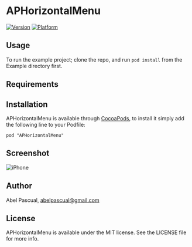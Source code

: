 # APHorizontalMenu

[![Version](http://cocoapod-badges.herokuapp.com/v/APHorizontalMenu/badge.png)](http://cocoadocs.org/docsets/APHorizontalMenu)
[![Platform](http://cocoapod-badges.herokuapp.com/p/APHorizontalMenu/badge.png)](http://cocoadocs.org/docsets/APHorizontalMenu)

## Usage

To run the example project; clone the repo, and run `pod install` from the Example directory first.

## Requirements

## Installation

APHorizontalMenu is available through [CocoaPods](http://cocoapods.org), to install
it simply add the following line to your Podfile:

    pod "APHorizontalMenu"

## Screenshot

![iPhone](https://raw.githubusercontent.com/apascual/APHorizontalMenu/master/iPhone.png)

## Author

Abel Pascual, abelpascual@gmail.com

## License

APHorizontalMenu is available under the MIT license. See the LICENSE file for more info.

